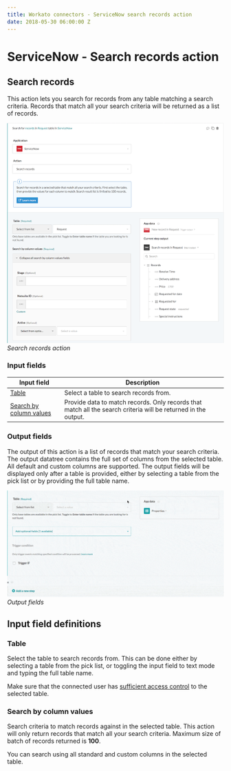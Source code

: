 ```yaml
---
title: Workato connectors - ServiceNow search records action
date: 2018-05-30 06:00:00 Z
---
```


# ServiceNow - Search records action

## Search records
This action lets you search for records from any table matching a search criteria. Records that match all your search criteria will be returned as a list of records.

![Search records action](/assets/images/connectors/servicenow/search-records-action.png)
*Search records action*

### Input fields

<table class="unchanged rich-diff-level-one">
  <thead>
    <tr>
        <th width='25%'>Input field</th>
        <th>Description</th>
    </tr>
  </thead>
  <tbody>
    <tr>
      <td><a href="#table">Table</a></td>
      <td>
        Select a table to search records from.
      </td>
    </tr>
    <tr>
      <td><a href="#search-by-column-values">Search by column values</a></td>
      <td>
        Provide data to match records. Only records that match all the search criteria will be returned in the output.
      </td>
    </tr>
  </tbody>
</table>

### Output fields
The output of this action is a list of records that match your search criteria. The output datatree contains the full set of columns from the selected table. All default and custom columns are supported. The output fields will be displayed only after a table is provided, either by selecting a table from the pick list or by providing the full table name.

![Output fields](/assets/images/connectors/servicenow/extended-output.gif)
*Output fields*

## Input field definitions

### Table
Select the table to search records from. This can be done either by selecting a table from the pick list, or toggling the input field to text mode and typing the full table name.

Make sure that the connected user has [sufficient access control](/connectors/servicenow.md#roles-and-permissions-required-to-connect) to the selected table.

### Search by column values
Search criteria to match records against in the selected table. This action will only return records that match all your search criteria. Maximum size of batch of records returned is **100**.

You can search using all standard and custom columns in the selected table.
